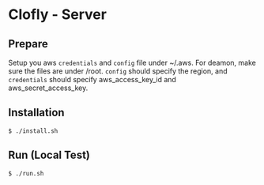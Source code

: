 # Clofly - Server

## Prepare

Setup you aws ```credentials``` and ```config``` file under ~/.aws. For deamon, make sure the files are under /root. ```config``` should specify the region, and ```credentials``` should specify aws_access_key_id and aws_secret_access_key.

## Installation

    $ ./install.sh

## Run (Local Test)

    $ ./run.sh
